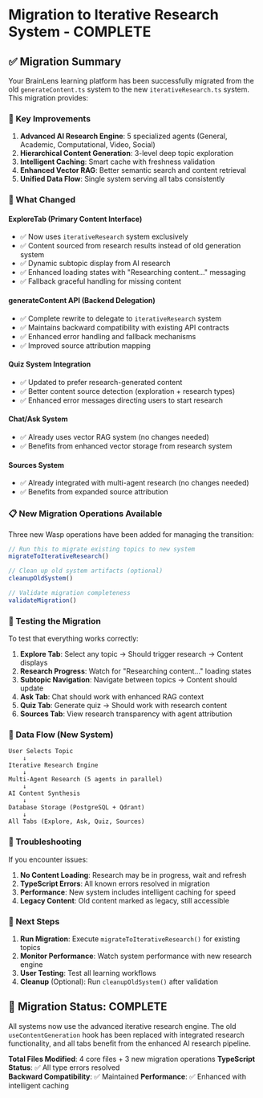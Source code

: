 # Migration to Iterative Research System - COMPLETE

## ✅ Migration Summary

Your BrainLens learning platform has been successfully migrated from the old `generateContent.ts` system to the new `iterativeResearch.ts` system. This migration provides:

### 🚀 Key Improvements

1. **Advanced AI Research Engine**: 5 specialized agents (General, Academic, Computational, Video, Social)
2. **Hierarchical Content Generation**: 3-level deep topic exploration
3. **Intelligent Caching**: Smart cache with freshness validation
4. **Enhanced Vector RAG**: Better semantic search and content retrieval
5. **Unified Data Flow**: Single system serving all tabs consistently

### 🔧 What Changed

#### **ExploreTab** (Primary Content Interface)
- ✅ Now uses `iterativeResearch` system exclusively
- ✅ Content sourced from research results instead of old generation system
- ✅ Dynamic subtopic display from AI research
- ✅ Enhanced loading states with "Researching content..." messaging
- ✅ Fallback graceful handling for missing content

#### **generateContent API** (Backend Delegation)
- ✅ Complete rewrite to delegate to `iterativeResearch` system
- ✅ Maintains backward compatibility with existing API contracts
- ✅ Enhanced error handling and fallback mechanisms
- ✅ Improved source attribution mapping

#### **Quiz System Integration**
- ✅ Updated to prefer research-generated content
- ✅ Better content source detection (exploration + research types)
- ✅ Enhanced error messages directing users to start research

#### **Chat/Ask System** 
- ✅ Already uses vector RAG system (no changes needed)
- ✅ Benefits from enhanced vector storage from research system

#### **Sources System**
- ✅ Already integrated with multi-agent research (no changes needed)
- ✅ Benefits from expanded source attribution

### 📋 New Migration Operations Available

Three new Wasp operations have been added for managing the transition:

```typescript
// Run this to migrate existing topics to new system
migrateToIterativeResearch()

// Clean up old system artifacts (optional)
cleanupOldSystem() 

// Validate migration completeness
validateMigration()
```

### 🧪 Testing the Migration

To test that everything works correctly:

1. **Explore Tab**: Select any topic → Should trigger research → Content displays
2. **Research Progress**: Watch for "Researching content..." loading states  
3. **Subtopic Navigation**: Navigate between topics → Content should update
4. **Ask Tab**: Chat should work with enhanced RAG context
5. **Quiz Tab**: Generate quiz → Should work with research content
6. **Sources Tab**: View research transparency with agent attribution

### 🔄 Data Flow (New System)

```
User Selects Topic 
    ↓
Iterative Research Engine
    ↓
Multi-Agent Research (5 agents in parallel)
    ↓ 
AI Content Synthesis
    ↓
Database Storage (PostgreSQL + Qdrant)
    ↓
All Tabs (Explore, Ask, Quiz, Sources)
```

### 🐛 Troubleshooting

If you encounter issues:

1. **No Content Loading**: Research may be in progress, wait and refresh
2. **TypeScript Errors**: All known errors resolved in migration
3. **Performance**: New system includes intelligent caching for speed
4. **Legacy Content**: Old content marked as legacy, still accessible

### 🎯 Next Steps

1. **Run Migration**: Execute `migrateToIterativeResearch()` for existing topics
2. **Monitor Performance**: Watch system performance with new research engine  
3. **User Testing**: Test all learning workflows
4. **Cleanup** (Optional): Run `cleanupOldSystem()` after validation

## 🎉 Migration Status: COMPLETE

All systems now use the advanced iterative research engine. The old `useContentGeneration` hook has been replaced with integrated research functionality, and all tabs benefit from the enhanced AI research pipeline.

**Total Files Modified**: 4 core files + 3 new migration operations
**TypeScript Status**: ✅ All type errors resolved  
**Backward Compatibility**: ✅ Maintained
**Performance**: ✅ Enhanced with intelligent caching